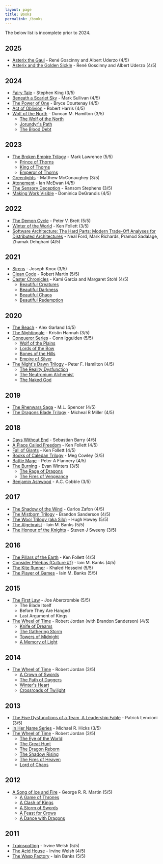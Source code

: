 ```yaml
---
layout: page
title: Books
permalink: /books
---
```


The below list is incomplete prior to 2024.

## 2025

- [Asterix the Gaul](https://en.wikipedia.org/wiki/Asterix_the_Gaul) - René Goscinny and Albert Uderzo (4/5)
- [Asterix and the Golden Sickle](https://en.wikipedia.org/wiki/Asterix_and_the_Golden_Sickle) - René Goscinny and Albert Uderzo (4/5)

## 2024

- [Fairy Tale](https://www.goodreads.com/en/book/show/60177373) - Stephen King (3/5)
- [Beneath a Scarlet Sky](https://www.goodreads.com/book/show/32487617-beneath-a-scarlet-sky) - Mark Sullivan (4/5)
- [The Power of One](https://www.amazon.com/Power-One-Bryce-Courtenay/dp/0140272917) - Bryce Courtenay (4/5)
- [Act of Oblivion](https://www.goodreads.com/book/show/60141403-act-of-oblivion) - Robert Harris (4/5)
- [Wolf of the North](https://www.amazon.com/Wolf-of-the-North-3-book-series/dp/B074CH4BWB) - Duncan M. Hamilton (3/5)
  - [The Wolf of the North](https://www.amazon.com/gp/product/B01MECBG64)
  - [Jorundyr's Path](https://www.amazon.com/gp/product/B06XYNXFBB)
  - [The Blood Debt](https://www.amazon.com/gp/product/B075X1RKSV)

## 2023

- [The Broken Empire Trilogy](https://en.wikipedia.org/wiki/The_Broken_Empire_Trilogy) - Mark Lawrence (5/5)
  - [Prince of Thorns](https://www.goodreads.com/en/book/show/9579634)
  - [King of Thorns](https://www.goodreads.com/book/show/12891107-king-of-thorns)
  - [Emperor of Thorns](https://www.goodreads.com/book/show/15985373-emperor-of-thorns)
- [Greenlights](https://www.amazon.com/Greenlights-Matthew-McConaughey/dp/0593139135) - Matthew McConaughey (3/5)
- [Atonement](https://en.wikipedia.org/wiki/Atonement_(novel)) - Ian McEwan (4/5)
- [The Sensory Deception](https://www.amazon.com/Sensory-Deception-Ransom-Stephens/dp/1611099196) - Ransom Stephens (3/5)
- [Making Work Visible](https://software.safish.com/2023-09-09-making-work-visible-book-review/) - Dominica DeGrandis (4/5) 

## 2022

- [The Demon Cycle](https://www.amazon.com/The-Demon-Cycle-5-book-series/dp/B0771P3VZV) - Peter V. Brett (5/5)
- [Winter of the World](https://en.wikipedia.org/wiki/Winter_of_the_World) - Ken Follett (3/5)
- [Software Architecture: The Hard Parts: Modern Trade-Off Analyses for Distributed Architectures](https://software.safish.com/2022-10-29-architecture-book-review/) - Neal Ford, Mark Richards, Pramod Sadalage, Zhamak Dehghani (4/5)

## 2021

- [Sirens](https://crimebythebook.com/blog/2017/11/22/book-review-sirens-by-joseph-knox) - Joseph Knox (3/5)
- [Clean Code](https://software.safish.com/2021-10-20-book-summary-clean-code/) - Robert Martin (5/5)
- [Caster Chronicles](https://en.wikipedia.org/wiki/Caster_Chronicles) - Kami Garcia and Margaret Stohl (4/5)
  - [Beautiful Creatures](https://en.wikipedia.org/wiki/Beautiful_Creatures_(novel))
  - [Beautiful Darkness](https://en.wikipedia.org/wiki/Beautiful_Darkness)
  - [Beautiful Chaos](https://en.wikipedia.org/wiki/Beautiful_Chaos_(Garcia_and_Stohl_novel))
  - [Beautiful Redemption](https://en.wikipedia.org/wiki/Beautiful_Redemption_(novel))

## 2020

- [The Beach](https://en.wikipedia.org/wiki/The_Beach_(novel)) - Alex Garland (4/5)
- [The Nightingale](https://en.wikipedia.org/wiki/The_Nightingale_(Hannah_novel)) - Kristin Hannah (3/5)
- [Conqueror Series](https://www.goodreads.com/series/44108-conqueror) - Conn Iggulden (5/5)
  - [Wolf of the Plains](https://en.wikipedia.org/wiki/Wolf_of_the_Plains)
  - [Lords of the Bow](https://en.wikipedia.org/wiki/Lords_of_the_Bow)
  - [Bones of the Hills](https://en.wikipedia.org/wiki/Bones_of_the_Hills)
  - [Empire of Silver](https://en.wikipedia.org/wiki/Empire_of_Silver_(novel))
- [The Night's Dawn Trilogy](https://en.wikipedia.org/wiki/The_Night%27s_Dawn_Trilogy) - Peter F. Hamilton (4/5)
  - [The Reality Dysfunction](https://en.wikipedia.org/wiki/The_Reality_Dysfunction)
  - [The Neutronium Alchemist](https://en.wikipedia.org/wiki/The_Neutronium_Alchemist)
  - [The Naked God](https://en.wikipedia.org/wiki/The_Naked_God)


## 2019

- [The Rhenwars Saga](https://www.amazon.com/Complete-Rhenwars-Saga-Fantasy-Pentalogy-ebook/dp/B07KLXCH5X) - M.L. Spencer (4/5)
- [The Dragons Blade Trilogy](https://www.amazon.com/Dragons-Blade-Trilogy-Complete-Fantasy-ebook/dp/B07GYVQQBX#:~:text=Twenty%20years%20pass%20and%20demonic,Only%20Darnuir%20can%20do%20this.) - Micheal R Miller (4/5)

## 2018

- [Days Without End](https://www.amazon.com/Days-Without-End-Sebastian-Barry/dp/0525427368) - Sebastian Barry (4/5)
- [A Place Called Freedom](https://en.wikipedia.org/wiki/A_Place_Called_Freedom) - Ken Follett (4/5)
- [Fall of Giants](https://en.wikipedia.org/wiki/Fall_of_Giants) - Ken Follett (4/5)
- [Books of Caledan Trilogy](https://www.amazon.com/Books-Caledan-Trilogy-Collection-Shattered/dp/1980506744) - Meg Cowley (3/5)
- [Battle Mage](https://www.goodreads.com/book/show/34532979-battle-mage) - Peter A Flannery (4/5)
- [The Burning](https://www.goodreads.com/series/250573-the-burning) - Evan Winters (3/5)
  - [The Rage of Dragons](https://www.goodreads.com/book/show/41952489-the-rage-of-dragons)
  - [The Fires of Vengeance](https://www.goodreads.com/book/show/43174603-the-fires-of-vengeance)
- [Benjamin Ashwood](https://www.amazon.com/Benjamin-Ashwood-6-book-series/dp/B074CBFRLQ) - A.C. Cobble (3/5)

## 2017

- [The Shadow of the Wind](https://en.wikipedia.org/wiki/The_Shadow_of_the_Wind) - Carlos Zafon (4/5)
- [The Mistborn Trilogy](https://en.wikipedia.org/wiki/Mistborn) - Brandon Sanderson (4/5)
- [The Wool Trilogy (aka Silo)](https://en.wikipedia.org/wiki/Silo_(series)) - Hugh Howey (5/5)
- [The Algebraist](https://en.wikipedia.org/wiki/The_Algebraist) - Iain M. Banks (5/5)
- [The Honour of the Knights](https://www.amazon.com/Honour-Knights-First-Battle-System-ebook/dp/B0047DWCDO) - Steven J Sweeny (3/5)

## 2016

- [The Pillars of the Earth](https://en.wikipedia.org/wiki/The_Pillars_of_the_Earth) - Ken Follett (4/5)
- [Consider Phlebas (Culture #1)](https://en.wikipedia.org/wiki/Consider_Phlebas) - Iain M. Banks (4/5)
- [The Kite Runner](https://en.wikipedia.org/wiki/The_Kite_Runner) - Khaled Hosseini (5/5)
- [The Player of Games](https://en.wikipedia.org/wiki/The_Player_of_Games) - Iain M. Banks (5/5)

## 2015

- [The First Law](https://en.wikipedia.org/wiki/The_First_Law) - Joe Abercrombie (5/5)
  - The Blade Itself
  - Before They Are Hanged
  - Last Argument of Kings
- [The Wheel of Time](https://en.wikipedia.org/wiki/The_Wheel_of_Time) - Robert Jordan (with Brandon Sanderson) (4/5)
  - [Knife of Dreams](https://en.wikipedia.org/wiki/Knife_of_Dreams)
  - [The Gathering Storm](https://en.wikipedia.org/wiki/The_Gathering_Storm_(novel))
  - [Towers of Midnight](https://en.wikipedia.org/wiki/Towers_of_Midnight)
  - [A Memory of Light](https://en.wikipedia.org/wiki/A_Memory_of_Light)

## 2014

- [The Wheel of Time](https://en.wikipedia.org/wiki/The_Wheel_of_Time) - Robert Jordan (3/5)
  - [A Crown of Swords](https://en.wikipedia.org/wiki/A_Crown_of_Swords)
  - [The Path of Daggers](https://en.wikipedia.org/wiki/The_Path_of_Daggers)
  - [Winter's Heart](https://en.wikipedia.org/wiki/Winter%27s_Heart)
  - [Crossroads of Twilight](https://en.wikipedia.org/wiki/Crossroads_of_Twilight)
  
## 2013

- [The Five Dysfunctions of a Team, A Leadership Fable](https://www.runn.io/blog/5-dysfunctions-of-a-team-summary) - Patrick Lencioni (3/5)
- [In Her Name Series](https://www.goodreads.com/series/62231-in-her-name) - Michael R. Hicks (3/5)
- [The Wheel of Time](https://en.wikipedia.org/wiki/The_Wheel_of_Time) - Robert Jordan (3/5)
  - [The Eye of the World](https://en.wikipedia.org/wiki/The_Eye_of_the_World)
  - [The Great Hunt](https://en.wikipedia.org/wiki/The_Great_Hunt)
  - [The Dragon Reborn](https://en.wikipedia.org/wiki/The_Dragon_Reborn)
  - [The Shadow Rising](https://en.wikipedia.org/wiki/The_Shadow_Rising)
  - [The Fires of Heaven](https://en.wikipedia.org/wiki/The_Fires_of_Heaven)
  - [Lord of Chaos](https://en.wikipedia.org/wiki/Lord_of_Chaos)

## 2012

- [A Song of Ice and Fire](https://en.wikipedia.org/wiki/A_Song_of_Ice_and_Fire) - George R. R. Martin (5/5)
  - [A Game of Thrones](https://en.wikipedia.org/wiki/A_Game_of_Thrones)
  - [A Clash of Kings](https://en.wikipedia.org/wiki/A_Clash_of_Kings)
  - [A Storm of Swords](https://en.wikipedia.org/wiki/A_Storm_of_Swords)
  - [A Feast for Crows](https://en.wikipedia.org/wiki/A_Feast_for_Crows)
  - [A Dance with Dragons](https://en.wikipedia.org/wiki/A_Dance_with_Dragons)

## 2011

- [Trainspotting](https://en.wikipedia.org/wiki/Trainspotting_(novel)) - Irvine Welsh (5/5)
- [The Acid House](https://en.wikipedia.org/wiki/The_Acid_House) - Irvine Welsh (4/5)
- [The Wasp Factory](https://en.wikipedia.org/wiki/The_Wasp_Factory) - Iain Banks (5/5)

